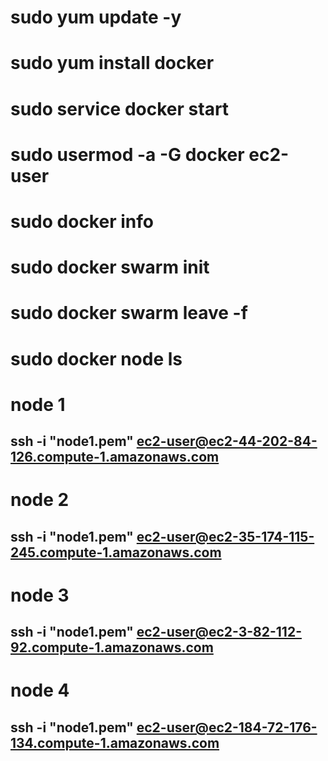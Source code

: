 # sudo yum update -y
# sudo yum install docker
# sudo service docker start
# sudo usermod -a -G docker ec2-user
# sudo docker info
# sudo docker swarm init
# sudo docker swarm leave -f
# sudo docker node ls

 
# node 1
## ssh -i "node1.pem" ec2-user@ec2-44-202-84-126.compute-1.amazonaws.com
# node 2
## ssh -i "node1.pem" ec2-user@ec2-35-174-115-245.compute-1.amazonaws.com
# node 3
## ssh -i "node1.pem" ec2-user@ec2-3-82-112-92.compute-1.amazonaws.com
# node 4
## ssh -i "node1.pem" ec2-user@ec2-184-72-176-134.compute-1.amazonaws.com